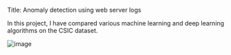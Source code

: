 Title: Anomaly detection using web server logs

In this project, I have compared various machine learning and deep learning algorithms on the CSIC dataset.

![image](https://github.com/Sunilk240/Anomaly_detection_using_web_server_logs/assets/114607284/18c40fd2-ba8a-44dd-b7a3-9ba826a4857a)




